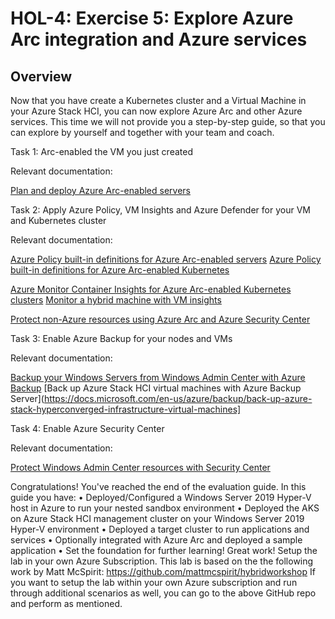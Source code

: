 # HOL-4: Exercise 5: Explore Azure Arc integration and Azure services

## Overview

Now that you have create a Kubernetes cluster and a Virtual Machine in your Azure Stack HCI, you can now explore Azure Arc and other Azure services. This time we will not provide you a step-by-step guide, so that you can explore by yourself and together with your team and coach. 

Task 1: Arc-enabled the VM you just created

Relevant documentation: 

[Plan and deploy Azure Arc-enabled servers](https://docs.microsoft.com/en-us/azure/azure-arc/servers/plan-at-scale-deployment)

Task 2: Apply Azure Policy, VM Insights and Azure Defender for your VM and Kubernetes cluster

Relevant documentation: 

[Azure Policy built-in definitions for Azure Arc-enabled servers](https://docs.microsoft.com/en-us/azure/azure-arc/servers/policy-reference)
[Azure Policy built-in definitions for Azure Arc-enabled Kubernetes](https://docs.microsoft.com/en-us/azure/azure-arc/kubernetes/policy-reference)

[Azure Monitor Container Insights for Azure Arc-enabled Kubernetes clusters](https://docs.microsoft.com/en-us/azure/azure-monitor/containers/container-insights-enable-arc-enabled-clusters#create-extension-instance-using-azure-portal)
[Monitor a hybrid machine with VM insights](https://docs.microsoft.com/en-us/azure/azure-arc/servers/learn/tutorial-enable-vm-insights)

[Protect non-Azure resources using Azure Arc and Azure Security Center](https://techcommunity.microsoft.com/t5/azure-security-center/protect-non-azure-resources-using-azure-arc-and-azure-security/ba-p/2277215)

Task 3: Enable Azure Backup for your nodes and VMs

Relevant documentation: 

[Backup your Windows Servers from Windows Admin Center with Azure Backup](https://docs.microsoft.com/en-us/windows-server/manage/windows-admin-center/azure/azure-backup#setup-azure-backup)
[Back up Azure Stack HCI virtual machines with Azure Backup Server](https://docs.microsoft.com/en-us/azure/backup/back-up-azure-stack-hyperconverged-infrastructure-virtual-machines]

Task 4: Enable Azure Security Center 

Relevant documentation: 

[Protect Windows Admin Center resources with Security Center](https://docs.microsoft.com/en-us/azure/security-center/windows-admin-center-integration)



Congratulations!
You've reached the end of the evaluation guide. In this guide you have:
•	Deployed/Configured a Windows Server 2019 Hyper-V host in Azure to run your nested sandbox environment
•	Deployed the AKS on Azure Stack HCI management cluster on your Windows Server 2019 Hyper-V environment
•	Deployed a target cluster to run applications and services
•	Optionally integrated with Azure Arc and deployed a sample application
•	Set the foundation for further learning!
Great work!
Setup the lab in your own Azure Subscription.
This lab is based on the the following work by Matt McSpirit: https://github.com/mattmcspirit/hybridworkshop
If you want to setup the lab within your own Azure subscription and run through additional scenarios as well, you can go to the above GitHub repo and perform as mentioned.


